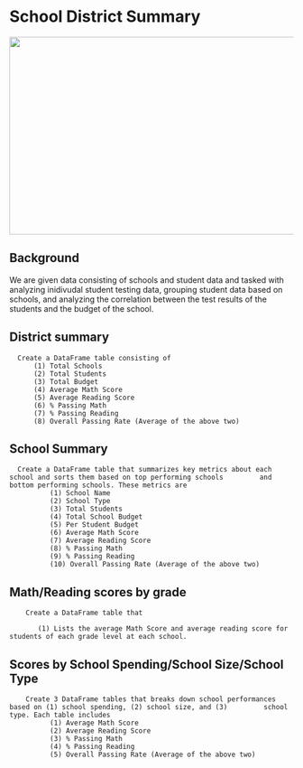 # School District Summary

<img src="https://f0.pngfuel.com/png/386/91/yellow-and-red-school-illustration-png-clip-art.png" width="1000" height="350">

## Background

We are given data consisting of schools and student data and tasked with analyzing inidivudal student testing data, grouping student data based on schools, and analyzing the correlation between the test results of the students and the budget of the school. 

## District summary 

      Create a DataFrame table consisting of 
          (1) Total Schools
          (2) Total Students
          (3) Total Budget
          (4) Average Math Score
          (5) Average Reading Score
          (6) % Passing Math
          (7) % Passing Reading
          (8) Overall Passing Rate (Average of the above two)
          

## School Summary 

      Create a DataFrame table that summarizes key metrics about each school and sorts them based on top performing schools         and bottom performing schools. These metrics are       
              (1) School Name
              (2) School Type
              (3) Total Students
              (4) Total School Budget
              (5) Per Student Budget
              (6) Average Math Score
              (7) Average Reading Score
              (8) % Passing Math
              (9) % Passing Reading
              (10) Overall Passing Rate (Average of the above two)
              
## Math/Reading scores by grade 
 
        Create a DataFrame table that 
        
           (1) Lists the average Math Score and average reading score for students of each grade level at each school.
  
 
 ## Scores by School Spending/School Size/School Type 
 
        Create 3 DataFrame tables that breaks down school performances based on (1) school spending, (2) school size, and (3)         school type. Each table includes   
              (1) Average Math Score
              (2) Average Reading Score
              (3) % Passing Math
              (4) % Passing Reading
              (5) Overall Passing Rate (Average of the above two)
